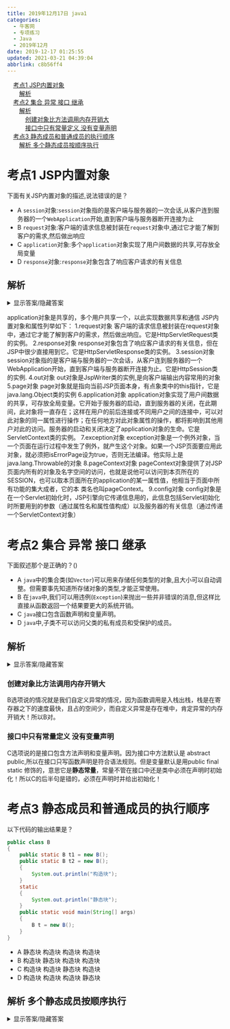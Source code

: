 ```yaml
---
title: 2019年12月17日 java1
categories: 
  - 牛客网
  - 专项练习
  - Java
  - 2019年12月
date: 2019-12-17 01:25:55
updated: 2021-03-21 04:39:04
abbrlink: c8b56ff4
---
```

<div id='my_toc'><a href="/exam/c8b56ff4/#考点1-JSP内置对象" class="header_1">考点1 JSP内置对象</a>&nbsp;<br><a href="/exam/c8b56ff4/#解析" class="header_2">解析</a>&nbsp;<br><a href="/exam/c8b56ff4/#考点2-集合-异常-接口-继承" class="header_1">考点2 集合 异常 接口 继承</a>&nbsp;<br><a href="/exam/c8b56ff4/#解析" class="header_2">解析</a>&nbsp;<br><a href="/exam/c8b56ff4/#创建对象比方法调用内存开销大" class="header_3">创建对象比方法调用内存开销大</a>&nbsp;<br><a href="/exam/c8b56ff4/#接口中只有常量定义-没有变量声明" class="header_3">接口中只有常量定义 没有变量声明</a>&nbsp;<br><a href="/exam/c8b56ff4/#考点3-静态成员和普通成员的执行顺序" class="header_1">考点3 静态成员和普通成员的执行顺序</a>&nbsp;<br><a href="/exam/c8b56ff4/#解析-多个静态成员按顺序执行" class="header_2">解析 多个静态成员按顺序执行</a>&nbsp;<br></div>
<style>.header_1{margin-left: 1em;}.header_2{margin-left: 2em;}.header_3{margin-left: 3em;}.header_4{margin-left: 4em;}.header_5{margin-left: 5em;}.header_6{margin-left: 6em;}</style>
<!--more-->
<script>if (navigator.platform.search('arm')==-1){document.getElementById('my_toc').style.display = 'none';}var e,p = document.getElementsByTagName('p');while (p.length>0) {e = p[0];e.parentElement.removeChild(e);}</script>

<!--end-->
# 考点1 JSP内置对象
下面有关JSP内置对象的描述,说法错误的是？
- A `session`对象:`session`对象指的是客户端与服务器的一次会话,从客户连到服务器的一个`WebApplication`开始,直到客户端与服务器断开连接为止
- B `request`对象:客户端的请求信息被封装在`request`对象中,通过它才能了解到客户的需求,然后做出响应
- C `application`对象:多个`application`对象实现了用户间数据的共享,可存放全局变量
- D `response`对象:`response`对象包含了响应客户请求的有关信息

## 解析
<details><summary>显示答案/隐藏答案</summary>正确答案: C</details>

application对象是共享的，多个用户共享一个，以此实现数据共享和通信
JSP内置对象和属性列举如下：
1.request对象
客户端的请求信息被封装在request对象中，通过它才能了解到客户的需求，然后做出响应。它是HttpServletRequest类的实例。
2.response对象
response对象包含了响应客户请求的有关信息，但在JSP中很少直接用到它。它是HttpServletResponse类的实例。
3.session对象
session对象指的是客户端与服务器的一次会话，从客户连到服务器的一个WebApplication开始，直到客户端与服务器断开连接为止。它是HttpSession类的实例.
4.out对象
out对象是JspWriter类的实例,是向客户端输出内容常用的对象
5.page对象
page对象就是指向当前JSP页面本身，有点象类中的this指针，它是java.lang.Object类的实例
6.application对象
application对象实现了用户间数据的共享，可存放全局变量。它开始于服务器的启动，直到服务器的关闭，在此期间，此对象将一直存在；这样在用户的前后连接或不同用户之间的连接中，可以对此对象的同一属性进行操作；在任何地方对此对象属性的操作，都将影响到其他用户对此的访问。服务器的启动和关闭决定了application对象的生命。它是ServletContext类的实例。
7.exception对象
exception对象是一个例外对象，当一个页面在运行过程中发生了例外，就产生这个对象。如果一个JSP页面要应用此对象，就必须把isErrorPage设为true，否则无法编译。他实际上是java.lang.Throwable的对象
8.pageContext对象
pageContext对象提供了对JSP页面内所有的对象及名字空间的访问，也就是说他可以访问到本页所在的SESSION，也可以取本页面所在的application的某一属性值，他相当于页面中所有功能的集大成者，它的本 类名也叫pageContext。
9.config对象
config对象是在一个Servlet初始化时，JSP引擎向它传递信息用的，此信息包括Servlet初始化时所要用到的参数（通过属性名和属性值构成）以及服务器的有关信息（通过传递一个ServletContext对象）

# 考点2 集合 异常 接口 继承
下面叙述那个是正确的？()
- A `java`中的集合类(如`Vector`)可以用来存储任何类型的对象,且大小可以自动调整。但需要事先知道所存储对象的类型,才能正常使用。
- B 在`java`中,我们可以用违例(`Exception`)来抛出一些并非错误的消息,但这样比直接从函数返回一个结果要更大的系统开销。
- C `java`接口包含函数声明和变量声明。
- D `java`中,子类不可以访问父类的私有成员和受保护的成员。

## 解析
<details><summary>显示答案/隐藏答案</summary>正确答案: B</details>

### 创建对象比方法调用内存开销大
B选项说的情况就是我们自定义异常的情况，因为函数调用是入栈出栈，栈是在寄存器之下的速度最快，且占的空间少，而自定义异常是存在堆中，肯定异常的内存开销大！所以B对。
### 接口中只有常量定义 没有变量声明
C选项说的是接口包含方法声明和变量声明。因为接口中方法默认是
abstract public,所以在接口只写函数声明是符合语法规则。但是变量默认是用public
final static 修饰的，意思它是**静态常量**，常量不管在接口中还是类中必须在声明时初始化！所以C的后半句是错的，必须在声明时并给出初始化！

# 考点3 静态成员和普通成员的执行顺序
以下代码的输出结果是？
```java
public class B
{
    public static B t1 = new B();
    public static B t2 = new B();
    {
        System.out.println("构造块");
    }
    static
    {
        System.out.println("静态块");
    }
    public static void main(String[] args)
    {
        B t = new B();
    }
}
```
- A 静态块 构造块 构造块 构造块
- B 构造块 静态块 构造块 构造块
- C 构造块 构造块 静态块 构造块
- D 构造块 构造块 构造块 静态块

## 解析 多个静态成员按顺序执行
<details><summary>显示答案/隐藏答案</summary>正确答案: C</details>

